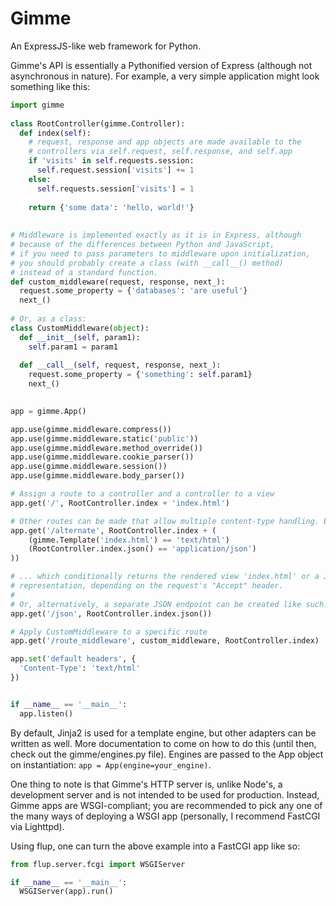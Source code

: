 Gimme
=====

An ExpressJS-like web framework for Python.

Gimme's API is essentially a Pythonified version of Express (although
not asynchronous in nature). For example, a very simple application
might look something like this:


```python
import gimme
  
class RootController(gimme.Controller):
  def index(self):
    # request, response and app objects are made available to the
    # controllers via self.request, self.response, and self.app
    if 'visits' in self.requests.session:
      self.request.session['visits'] += 1
    else:
      self.requests.session['visits'] = 1
      
    return {'some data': 'hello, world!'}
    
    
# Middleware is implemented exactly as it is in Express, although
# because of the differences between Python and JavaScript,
# if you need to pass parameters to middleware upon initialization,
# you should probably create a class (with __call__() method)
# instead of a standard function.
def custom_middleware(request, response, next_):
  request.some_property = {'databases': 'are useful'}
  next_()
  
# Or, as a class:
class CustomMiddleware(object):
  def __init__(self, param1):
    self.param1 = param1
    
  def __call__(self, request, response, next_):
    request.some_property = {'something': self.param1}
    next_()
      

app = gimme.App()

app.use(gimme.middleware.compress())
app.use(gimme.middleware.static('public'))
app.use(gimme.middleware.method_override())
app.use(gimme.middleware.cookie_parser())
app.use(gimme.middleware.session())
app.use(gimme.middleware.body_parser())

# Assign a route to a controller and a controller to a view
app.get('/', RootController.index + 'index.html')

# Other routes can be made that allow multiple content-type handling. E.g.:
app.get('/alternate', RootController.index + (
    (gimme.Template('index.html') == 'text/html')
    (RootController.index.json() == 'application/json')
))

# ... which conditionally returns the rendered view 'index.html' or a JSON
# representation, depending on the request's "Accept" header.
#
# Or, alternatively, a separate JSON endpoint can be created like such:
app.get('/json', RootController.index.json())

# Apply CustomMiddleware to a specific route
app.get('/route_middleware', custom_middleware, RootController.index)

app.set('default headers', {
  'Content-Type': 'text/html'
})


if __name__ == '__main__':
  app.listen()
```

By default, Jinja2 is used for a template engine, but other adapters
can be written as well. More documentation to come on how to do this
(until then, check out the gimme/engines.py file). Engines are passed
to the App object on instantiation: `app = App(engine=your_engine)`.

One thing to note is that Gimme's HTTP server is, unlike Node's, a
development server and is not intended to be used for production.
Instead, Gimme apps are WSGI-compliant; you are recommended to pick
any one of the many ways of deploying a WSGI app (personally, I
recommend FastCGI via Lighttpd).

Using flup, one can turn the above example into a FastCGI app like so:

```python
from flup.server.fcgi import WSGIServer

if __name__ == '__main__':
  WSGIServer(app).run()
```
